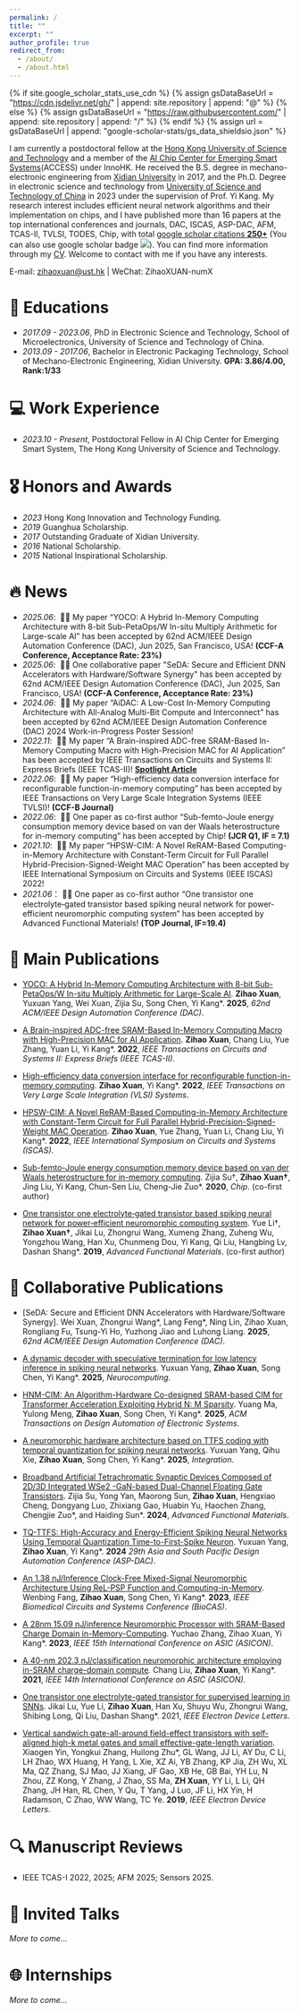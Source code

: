 ```yaml
---
permalink: /
title: ""
excerpt: ""
author_profile: true
redirect_from: 
  - /about/
  - /about.html
---
```


{% if site.google_scholar_stats_use_cdn %}
{% assign gsDataBaseUrl = "https://cdn.jsdelivr.net/gh/" | append: site.repository | append: "@" %}
{% else %}
{% assign gsDataBaseUrl = "https://raw.githubusercontent.com/" | append: site.repository | append: "/" %}
{% endif %}
{% assign url = gsDataBaseUrl | append: "google-scholar-stats/gs_data_shieldsio.json" %}

<span class='anchor' id='about-me'></span>

I am currently a postdoctoral fellow at the [Hong Kong University of Science and Technology](https://hkust.edu.hk/) and a member of the [AI Chip Center for Emerging Smart Systems](https://inno-access.hk/)(ACCESS) under InnoHK. He received the B.S. degree in mechano-electronic engineering from [Xidian University](https://en.xidian.edu.cn/) in 2017, and the Ph.D. Degree in electronic science and technology from [University of Science and Technology of China](https://www.ustc.edu.cn/) in 2023 under the supervision of Prof. Yi Kang. My research interest includes efficient neural network algorithms and their implementation on chips, and I have published more than 16 papers at the top international conferences and journals, DAC, ISCAS, ASP-DAC, AFM, TCAS-II, TVLSI, TODES, Chip, with total <a href='https://scholar.google.com/citations?user=v9wNPcgAAAAJ'>google scholar citations <strong><span id='total_cit'>250+</span></strong></a> (You can also use google scholar badge <a href='https://scholar.google.com/citations?user=v9wNPcgAAAAJ'><img src="https://img.shields.io/endpoint?url={{ url | url_encode }}&logo=Google%20Scholar&labelColor=f6f6f6&color=9cf&style=flat&label=citations"></a>). You can find more information through my [CV](../images/CanadaCast_CV_example.pdf). Welcome to contact with me if you have any interests.

E-mail: zihaoxuan@ust.hk \| WeChat: ZihaoXUAN-numX

# 📖 Educations
- *2017.09 - 2023.06*, PhD in Electronic Science and Technology, School of Microelectronics, University of Science and Technology of China. 
- *2013.09 - 2017.06*, Bachelor in Electronic Packaging Technology, School of Mechano-Electronic Engineering, Xidian University. **GPA: 3.86/4.00, Rank:1/33**

# 💻 Work Experience
- *2023.10 - Present*, Postdoctoral Fellow in AI Chip Center for Emerging Smart System, The Hong Kong University of Science and Technology.

# 🎖 Honors and Awards
- *2023* Hong Kong Innovation and Technology Funding.
- *2019* Guanghua Scholarship.
- *2017* Outstanding Graduate of Xidian University.
- *2016* National Scholarship.
- *2015* National Inspirational Scholarship.
  
# 🔥 News
- *2025.06*: &nbsp;🎉🎉 My paper “YOCO: A Hybrid In-Memory Computing Architecture with 8-bit Sub-PetaOps/W In-situ Multiply Arithmetic for Large-scale AI” has been accepted by 62nd ACM/IEEE Design Automation Conference (DAC), Jun 2025, San Francisco, USA! **(CCF-A Conference, Acceptance Rate: 23%)**
- *2025.06*: &nbsp;🎉🎉 One collaborative paper "SeDA: Secure and Efficient DNN Accelerators with Hardware/Software Synergy" has been accepted by 62nd ACM/IEEE Design Automation Conference (DAC), Jun 2025, San Francisco, USA! **(CCF-A Conference, Acceptance Rate: 23%)**
- *2024.06*: &nbsp;🎉🎉 My paper “AiDAC: A Low-Cost In-Memory Computing Architecture with All-Analog Multi-Bit Compute and Interconnect” has been accepted by 62nd ACM/IEEE Design Automation Conference (DAC) 2024 Work-in-Progress Poster Session!
- *2022.11*: &nbsp;🎉🎉 My paper “A Brain-inspired ADC-free SRAM-Based In-Memory Computing Macro with High-Precision MAC for AI Application” has been accepted by IEEE Transactions on Circuits and Systems II: Express Briefs (IEEE TCAS-II)! **[Spotlight Article](https://www.linkedin.com/posts/ieee-tcas-ii_circuitsandsystems-artificialintelligence-activity-7057385075948068864-KvjU/)**
- *2022.06*: &nbsp;🎉🎉 My paper “High-efficiency data conversion interface for reconfigurable function-in-memory computing” has been accepted by IEEE Transactions on Very Large Scale Integration Systems (IEEE TVLSI)! **(CCF-B Journal)**
- *2022.06*: &nbsp;🎉🎉 One paper as co-first author “Sub-femto-Joule energy consumption memory device based on van der Waals heterostructure for in-memory computing” has been accepted by Chip! **(JCR Q1, IF = 7.1)**
- *2021.10*: &nbsp;🎉🎉 My paper “HPSW-CIM: A Novel ReRAM-Based Computing-in-Memory Architecture with Constant-Term Circuit for Full Parallel Hybrid-Precision-Signed-Weight MAC Operation” has been accepted by IEEE International Symposium on Circuits and Systems (IEEE ISCAS) 2022!
- *2021.06*：&nbsp;🎉🎉 One paper as co-first author “One transistor one electrolyte‐gated transistor based spiking neural network for power‐efficient neuromorphic computing system” has been accepted by Advanced Functional Materials! **(TOP Journal, IF=19.4)**

# 📝 Main Publications 

- [YOCO: A Hybrid In-Memory Computing Architecture with 8-bit Sub-PetaOps/W In-situ Multiply Arithmetic for Large-Scale AI](https://arxiv.org/abs/2312.11836). **Zihao Xuan**, Yuxuan Yang, Wei Xuan, Zijia Su, Song Chen, Yi Kang*. **2025**, *62nd ACM/IEEE Design Automation Conference (DAC)*.

- [A Brain-inspired ADC-free SRAM-Based In-Memory Computing Macro with High-Precision MAC for AI Application](https://ieeexplore.ieee.org/document/9960777). **Zihao Xuan**, Chang Liu, Yue Zhang, Yuan Li, Yi Kang*. **2022**, *IEEE Transactions on Circuits and Systems II: Express Briefs (IEEE TCAS-II)*.

- [High-efficiency data conversion interface for reconfigurable function-in-memory computing](https://ieeexplore.ieee.org/document/9795103). **Zihao Xuan**, Yi Kang*. **2022**, *IEEE Transactions on Very Large Scale Integration (VLSI) Systems*.

- [HPSW-CIM: A Novel ReRAM-Based Computing-in-Memory Architecture with Constant-Term Circuit for Full Parallel Hybrid-Precision-Signed-Weight MAC Operation](https://ieeexplore.ieee.org/document/9937828). **Zihao Xuan**, Yue Zhang, Yuan Li, Chang Liu, Yi Kang*. **2022**, *IEEE International Symposium on Circuits and Systems (ISCAS)*.

- [Sub-femto-Joule energy consumption memory device based on van der Waals heterostructure for in-memory computing](https://www.sciencedirect.com/science/article/pii/S2709472322000120). Zijia Su†, **Zihao Xuan†**, Jing Liu, Yi Kang, Chun-Sen Liu, Cheng-Jie Zuo*. **2020**, *Chip*. (co-first author)

- [One transistor one electrolyte‐gated transistor based spiking neural network for power‐efficient neuromorphic computing system](https://advanced.onlinelibrary.wiley.com/doi/abs/10.1002/adfm.202100042). Yue Li†, **Zihao Xuan†**, Jikai Lu, Zhongrui Wang, Xumeng Zhang, Zuheng Wu, Yongzhou Wang, Han Xu, Chunmeng Dou, Yi Kang, Qi Liu, Hangbing Lv, Dashan Shang*. **2019**, *Advanced Functional Materials*. (co-first author)

# 📝 Collaborative Publications

- [SeDA: Secure and Efficient DNN Accelerators with Hardware/Software Synergy]. Wei Xuan, Zhongrui Wang*, Lang Feng*, Ning Lin, Zihao Xuan, Rongliang Fu, Tsung-Yi Ho, Yuzhong Jiao and Luhong Liang. **2025**, *62nd ACM/IEEE Design Automation Conference (DAC)*.
- [A dynamic decoder with speculative termination for low latency inference in spiking neural networks](https://www.sciencedirect.com/science/article/abs/pii/S0925231225001304). Yuxuan Yang, **Zihao Xuan**, Song Chen, Yi Kang*. **2025**, *Neurocomputing*.

- [HNM-CIM: An Algorithm-Hardware Co-designed SRAM-based CIM for Transformer Acceleration Exploiting Hybrid N: M Sparsity](https://dl.acm.org/doi/abs/10.1145/3724394). Yuang Ma, Yulong Meng, **Zihao Xuan**, Song Chen, Yi Kang*. **2025**, *ACM Transactions on Design Automation of Electronic Systems*.

- [A neuromorphic hardware architecture based on TTFS coding with temporal quantization for spiking neural networks](https://www.sciencedirect.com/science/article/abs/pii/S0167926025000604). Yuxuan Yang, Qihu Xie, **Zihao Xuan**, Song Chen, Yi Kang*. **2025**, *Integration*.

- [Broadband Artificial Tetrachromatic Synaptic Devices Composed of 2D/3D Integrated WSe2 -GaN-based Dual-Channel Floating Gate Transistors](https://advanced.onlinelibrary.wiley.com/doi/pdf/10.1002/adfm.202316802). Zijia Su, Yong Yan, Maorong Sun, **Zihao Xuan**, Hengxiao Cheng, Dongyang Luo, Zhixiang Gao, Huabin Yu, Haochen Zhang, Chengjie Zuo*, and Haiding Sun*. **2024**, *Advanced Functional Materials*.

- [TQ-TTFS: High-Accuracy and Energy-Efficient Spiking Neural Networks Using Temporal Quantization Time-to-First-Spike Neuron](https://ieeexplore.ieee.org/abstract/document/10473964). Yuxuan Yang, **Zihao Xuan**, Yi Kang*. **2024** *29th Asia and South Pacific Design Automation Conference (ASP-DAC)*.

- [An 1.38 nJ/Inference Clock-Free Mixed-Signal Neuromorphic Architecture Using ReL-PSP Function and Computing-in-Memory](https://ieeexplore.ieee.org/abstract/document/10388821). Wenbing Fang, **Zihao Xuan**, Song Chen, Yi Kang*. **2023**, *IEEE Biomedical Circuits and Systems Conference (BioCAS)*.

- [A 28nm 15.09 nJ/inference Neuromorphic Processor with SRAM-Based Charge Domain in-Memory-Computing](https://ieeexplore.ieee.org/abstract/document/10396030). Yuchao Zhang, Zihao Xuan, Yi Kang*. **2023**, *IEEE 15th International Conference on ASIC (ASICON)*.

- [A 40-nm 202.3 nJ/classification neuromorphic architecture employing in-SRAM charge-domain compute](https://ieeexplore.ieee.org/abstract/document/9620416). Chang Liu, **Zihao Xuan**, Yi Kang*. **2021**, *IEEE 14th International Conference on ASIC (ASICON)*.

- [One transistor one electrolyte-gated transistor for supervised learning in SNNs](https://ieeexplore.ieee.org/abstract/document/9663402). Jikai Lu, Yue Li, **Zihao Xuan**, Han Xu, Shuyu Wu, Zhongrui Wang, Shibing Long, Qi Liu, Dashan Shang*. 2021, *IEEE Electron Device Letters*.

- [Vertical sandwich gate-all-around field-effect transistors with self-aligned high-k metal gates and small effective-gate-length variation](https://ieeexplore.ieee.org/abstract/document/8908797/). Xiaogen Yin, Yongkui Zhang, Huilong Zhu*, GL Wang, JJ Li, AY Du, C Li, LH Zhao, WX Huang, H Yang, L Xie, XZ Ai, YB Zhang, KP Jia, ZH Wu, XL Ma, QZ Zhang, SJ Mao, JJ Xiang, JF Gao, XB He, GB Bai, YH Lu, N Zhou, ZZ Kong, Y Zhang, J Zhao, SS Ma, **ZH Xuan**, YY Li, L Li, QH Zhang, JH Han, RL Chen, Y Qu, T Yang, J Luo, JF Li, HX Yin, H Radamson, C Zhao, WW Wang, TC Ye. **2019**, *IEEE Electron Device Letters*.

# 🔍 Manuscript Reviews

- IEEE TCAS-I 2022, 2025; AFM 2025; Sensors 2025. 

# 💬 Invited Talks

*More to come...*

# 🌐 Internships

*More to come...*
